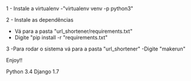 
1 - Instale a virtualenv
   -"virtualenv venv -p python3"

2 - Instale as dependências
  - Vá para a pasta "url_shortener/requirements.txt"
  - Digite "pip install -r "requirements.txt"

3 -Para rodar o sistema vá para a pasta "url_shortener"
   -Digite "makerun"

Enjoy!!

Python 3.4
Django 1.7
